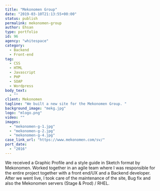 ```yaml
---
title: "Mekonomen Group"
date: "2019-03-10T21:13:55+00:00"
status: publish
permalink: mekonomen-group
author: Ehsan
type: portfolio
id: 96
agency: "whitespace"
category:
  - Backend
  - Front-end
tag:
  - CSS
  - HTML
  - Javascript
  - PHP
  - SOAP
  - Wordpress
body_text:
  - ""
client: Mekonomen
tagline: "We built a new site for the Mekonomen Group. "
background_image: "mekg.jpg"
logo: "mlogo.png"
video: ""
images:
  - "mekonomen-g-1.jpg"
  - "mekonomen-g-2.jpg"
  - "mekonomen-g-4.jpg"
case_link_url: "https://www.mekonomen.com/sv/"
port_date:
  - "2016"
---
```


We received a Graphic Profile and a style guide in Sketch format by Mekonomen. Worked together in an agile team where I was responsible for the entire project together with a front end/UX and a Backend developer. After we went live, I took care of the maintenance of the site, Bug fix and also the Mekonomen servers (Stage &amp; Prod) / RHEL.
